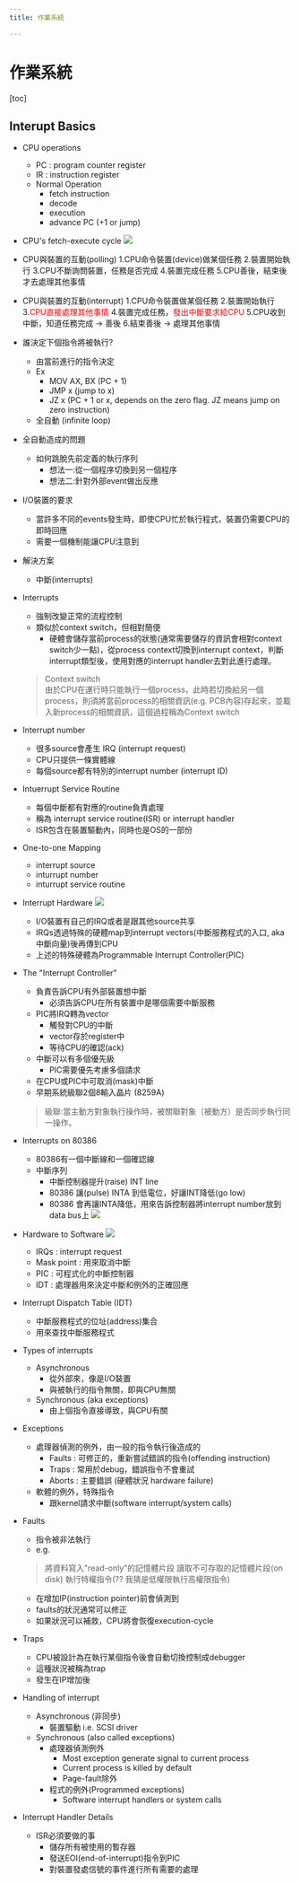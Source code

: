 ```yaml
---
title: 作業系統

---
```


# 作業系統

[toc]

## Interupt Basics

+ CPU operations
    + PC : program counter register
    + IR : instruction register
    + Normal Operation
        + fetch instruction
        + decode
        + execution
        + advance PC (+1 or jump)
+ CPU's fetch-execute cycle
    ![](https://i.imgur.com/dCmuZK8.png)

+ CPU與裝置的互動(polling)
    1.CPU命令裝置(device)做某個任務
    2.裝置開始執行
    3.CPU不斷詢問裝置，任務是否完成
    4.裝置完成任務
    5.CPU善後，結束後才去處理其他事情
+ CPU與裝置的互動(interrupt)
    1.CPU命令裝置做某個任務
    2.裝置開始執行
    3.<span style="color:red">CPU直接處理其他事情</span>
    4.裝置完成任務，<span style="color:red">發出中斷要求給CPU</span>
    5.CPU收到中斷，知道任務完成 -> 善後
    6.結束善後 -> 處理其他事情

+ 誰決定下個指令將被執行?
    + 由當前進行的指令決定
    + Ex
        + MOV AX, BX (PC + 1)
        + JMP x (jump to x)
        + JZ x (PC + 1 or x, depends on the zero flag.  JZ means jump on zero instruction)
    + 全自動 (infinite loop)
+ 全自動造成的問題
    + 如何跳脫先前定義的執行序列
        + 想法一:從一個程序切換到另一個程序
        + 想法二:針對外部event做出反應
+ I/O裝置的要求
    + 當許多不同的events發生時，即使CPU忙於執行程式，裝置仍需要CPU的即時回應
    + 需要一個機制能讓CPU注意到
+ 解決方案
    + 中斷(interrupts)
+ Interrupts
    + 強制改變正常的流程控制
    + 類似於context switch，但相對簡便
        + 硬體會儲存當前process的狀態(通常需要儲存的資訊會相對context switch少一點)，從process context切換到interrupt context，判斷interrupt類型後，使用對應的interrupt handler去對此進行處理。
    > Context switch  
    > 由於CPU在運行時只能執行一個process，此時若切換給另一個process，則須將當前process的相關資訊(e.g. PCB內容)存起來，並載入新process的相關資訊，這個過程稱為Context switch
+ Interrupt number
    + 很多source會產生 IRQ (interrupt request)
    + CPU只提供一條實體線
    + 每個source都有特別的interrupt number (interrupt ID)
+ Intuerrupt Service Routine
    + 每個中斷都有對應的routine負責處理
    + 稱為 interrupt service routine(ISR) or interrupt handler
    + ISR包含在裝置驅動內，同時也是OS的一部份
+ One-to-one Mapping
    + interrupt source
    + inturrupt number
    + inturrupt service routine
+ Interrupt Hardware
    ![](https://i.imgur.com/qmYBKIb.png)
    + I/O裝置有自己的IRQ或者是跟其他source共享
    + IRQs透過特殊的硬體map到interrupt vectors(中斷服務程式的入口, aka中斷向量)後再傳到CPU
    + 上述的特殊硬體為Programmable Interrupt Controller(PIC)
+ The "Interrupt Controller"
    + 負責告訴CPU有外部裝置想中斷
        + 必須告訴CPU在所有裝置中是哪個需要中斷服務
    + PIC將IRQ轉為vector
        + 觸發對CPU的中斷
        + vector存於register中
        + 等待CPU的確認(ack)
    + 中斷可以有多個優先級
        + PIC需要優先考慮多個請求
    + 在CPU或PIC中可取消(mask)中斷
    + 早期系統級聯2個8輸入晶片 (8259A)
    > 級聯:當主動方對象執行操作時，被關聯對象（被動方）是否同步執行同一操作。
+ Interrupts on 80386
    + 80386有一個中斷線和一個確認線
    + 中斷序列
        + 中斷控制器提升(raise) INT line
        + 80386 讓(pulse) INTA 到低電位，好讓INT降低(go low)
        + 80386 會再讓INTA降低，用來告訴控制器將interrupt number放到data bus上
        ![](https://i.imgur.com/IibOMAJ.png)
+ Hardware to Software
    ![](https://i.imgur.com/lvle20E.png)
    + IRQs : interrupt request
    + Mask point : 用來取消中斷
    + PIC : 可程式化的中斷控制器
    + IDT : 處理器用來決定中斷和例外的正確回應
+ Interrupt Dispatch Table (IDT)
    + 中斷服務程式的位址(address)集合
    + 用來查找中斷服務程式
+ Types of interrupts
    + Asynchronous
        + 從外部來，像是I/O裝置
        + 與被執行的指令無關，即與CPU無關
    + Synchronous (aka exceptions)
        + 由上個指令直接導致，與CPU有關
+ Exceptions
    + 處理器偵測的例外，由一般的指令執行後造成的
        + Faults : 可修正的，重新嘗試錯誤的指令(offending instruction)
        + Traps : 常用於debug，錯誤指令不會重試
        + Aborts : 主要錯誤 (硬體狀況 hardware failure)
    + 軟體的例外，特殊指令
        + 跟kernel請求中斷(software interrupt/system calls)
+ Faults
    + 指令被非法執行
    + e.g.
    > 將資料寫入"read-only"的記憶體片段
    > 讀取不可存取的記憶體片段(on disk)
    > 執行特權指令(?? 我猜是低權限執行高權限指令)
    + 在增加IP(instruction pointer)前會偵測到
    + faults的狀況通常可以修正
    + 如果狀況可以補救，CPU將會恢復execution-cycle
+ Traps
    + CPU被設計為在執行某個指令後會自動切換控制成debugger
    + 這種狀況被稱為trap
    + 發生在IP增加後
+ Handling of interrupt
    + Asynchronous (非同步)
        + 裝置驅動  i.e. SCSI driver
    + Synchronous (also called exceptions)
        + 處理器偵測例外
            + Most exception generate signal to  current process
            + Current process is killed by default
            + Page-fault除外
        + 程式的例外(Programmed exceptions)
            + Software interrupt handlers or system calls
+ Interrupt Handler Details
    + ISR必須要做的事
        + 儲存所有被使用的暫存器
        + 發送EOI(end-of-interrupt)指令到PIC
        + 對裝置發處信號的事件進行所有需要的處理